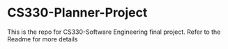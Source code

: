 # CS330-Planner-Project
This is the repo for CS330-Software Engineering final project. Refer to the Readme for more details
